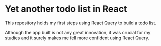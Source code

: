 # Yet another todo list in React

This repository holds my first steps using React Query to build a todo list.

Although the app built is not any great innovation, it was crucial for my studies and it surely makes me fell more confident using React Query.
